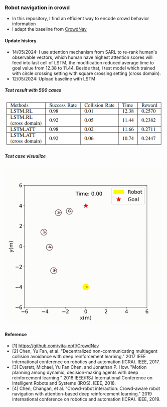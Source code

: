 ### Robot navigation in crowd
* In this repository, I find an efficient way to encode crowd behavior information
* I adapt the baseline from [CrowdNav](https://github.com/vita-epfl/CrowdNav)

#### Update history
* 14/05/2024: I use attention mechanism from SARL to re-rank human's observable vectors, which human have highest attention scores will feed into last cell of LSTM, the modification reduced average time to goal value from 12.38 to 11.44. Beside that, I test model which trained with circle crossing setting with square crossing setting (cross domain).
* 12/05/2024: Upload baseline with LSTM
##### Test result with 500 cases
![alt text](https://github.com/phuongboi/CrowdNav_LstmAtt/blob/main/crowd_nav/data/output_lstm_att/result_table.png)

##### Test case visualize
![alt text](https://github.com/phuongboi/CrowdNav_LstmAtt/blob/main/crowd_nav/data/output_lstm_rl/lstm.gif)

#### Reference
* [1] https://github.com/vita-epfl/CrowdNav
* [2] Chen, Yu Fan, et al. "Decentralized non-communicating multiagent collision avoidance with deep reinforcement learning." 2017 IEEE international conference on robotics and automation (ICRA). IEEE, 2017.
* [3] Everett, Michael, Yu Fan Chen, and Jonathan P. How. "Motion planning among dynamic, decision-making agents with deep reinforcement learning." 2018 IEEE/RSJ International Conference on Intelligent Robots and Systems (IROS). IEEE, 2018.
* [4] Chen, Changan, et al. "Crowd-robot interaction: Crowd-aware robot navigation with attention-based deep reinforcement learning." 2019 international conference on robotics and automation (ICRA). IEEE, 2019.

<!-- 2024-05-12 21:58:43, INFO: Using device: cpu
2024-05-12 21:58:43, INFO: Policy: LSTM-RL w/o pairwise interaction module
2024-05-12 21:58:43, INFO: human number: 5
2024-05-12 21:58:43, INFO: Not randomize human's radius and preferred speed
2024-05-12 21:58:43, INFO: Training simulation: circle_crossing, test simulation: square_crossing
2024-05-12 21:58:43, INFO: Square width: 10.0, circle width: 4.0
None
2024-05-12 21:58:43, INFO: Agent is invisible and has holonomic kinematic constraint
2024-05-12 22:45:24, INFO: TEST  has success rate: 0.92, collision rate: 0.05, nav time: 11.44, total reward: 0.2382
2024-05-12 22:45:24, INFO: Frequency of being in danger: 0.15 and average min separate distance in danger: 0.10
2024-05-12 22:45:24, INFO: Collision cases: 39 48 71 79 113 120 175 210 218 220 236 238 247 258 266 276 287 295 318 358 361 367 404 493
2024-05-12 22:45:24, INFO: Timeout cases: 2 59 161 167 176 207 228 250 364 382 408 424 492 498 -->
